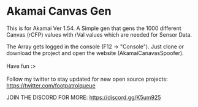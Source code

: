 <h1>Akamai Canvas Gen</h1>

This is for Akamai Ver 1.54. A Simple gen that gens the 1000 different Canvas (rCFP) values with rVal values which are needed for Sensor Data.

The Array gets logged in the console (F12 -> "Console").
Just clone or download the project and open the website (AkamaiCanavasSpoofer).
<br></br>
Have fun :>
<br>
<br>
Follow my twitter to stay updated for new open source projects: https://twitter.com/footpatrolqueue

JOIN THE DISCORD FOR MORE: https://discord.gg/K5um925
